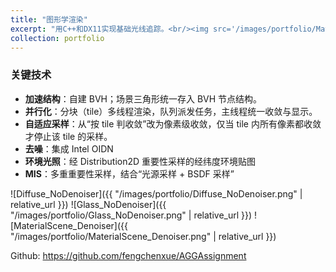 ```yaml
---
title: "图形学渲染"
excerpt: "用C++和DX11实现基础光线追踪。<br/><img src='/images/portfolio/MaterialScene_Denoiser.png'>"
collection: portfolio
---
```


### 关键技术

- **加速结构**：自建 BVH；场景三角形统一存入 BVH 节点结构。 
- **并行化**：分块（tile）多线程渲染，队列派发任务，主线程统一收敛与显示。 
- **自适应采样**：从“按 tile 判收敛”改为像素级收敛，仅当 tile 内所有像素都收敛才停止该 tile 的采样。 
- **去噪**：集成 Intel OIDN
- **环境光照**：经 Distribution2D 重要性采样的经纬度环境贴图
- **MIS**：多重重要性采样，结合“光源采样 + BSDF 采样”

![Diffuse_NoDenoiser]({{ "/images/portfolio/Diffuse_NoDenoiser.png" | relative_url }})
![Glass_NoDenoiser]({{ "/images/portfolio/Glass_NoDenoiser.png" | relative_url }})
![MaterialScene_Denoiser]({{ "/images/portfolio/MaterialScene_Denoiser.png" | relative_url }})


Github: https://github.com/fengchenxue/AGGAssignment